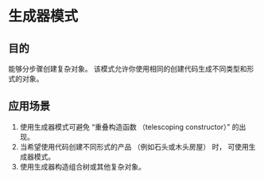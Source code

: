 # 生成器模式
## 目的
能够分步骤创建复杂对象。 该模式允许你使用相同的创建代码生成不同类型和形式的对象。
## 应用场景
1. 使用生成器模式可避免 “重叠构造函数 （telescoping constructor）” 的出现。
2. 当希望使用代码创建不同形式的产品 （例如石头或木头房屋） 时， 可使用生成器模式。
3. 使用生成器构造组合树或其他复杂对象。